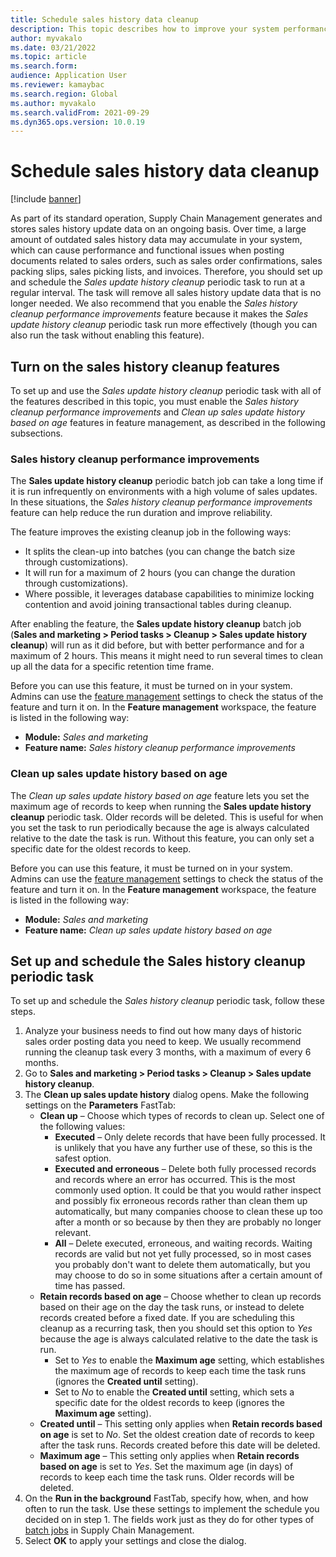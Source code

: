 ```yaml
---
title: Schedule sales history data cleanup
description: This topic describes how to improve your system performance by scheduling the Sales update history cleanup periodic task to run at a regular interval
author: myvakalo
ms.date: 03/21/2022
ms.topic: article
ms.search.form:
audience: Application User
ms.reviewer: kamaybac
ms.search.region: Global
ms.author: myvakalo
ms.search.validFrom: 2021-09-29
ms.dyn365.ops.version: 10.0.19
---
```


# Schedule sales history data cleanup

[!include [banner](../includes/banner.md)]

As part of its standard operation, Supply Chain Management generates and stores sales history update data on an ongoing basis. Over time, a large amount of outdated sales history data may accumulate in your system, which can cause performance and functional issues when posting documents related to sales orders, such as sales order confirmations, sales packing slips, sales picking lists, and invoices. Therefore, you should set up and schedule the *Sales update history cleanup* periodic task to run at a regular interval. The task will remove all sales history update data that is no longer needed. We also recommend that you enable the *Sales history cleanup performance improvements* feature because it makes the *Sales update history cleanup* periodic task run more effectively (though you can also run the task without enabling this feature).

## Turn on the sales history cleanup features

To set up and use the *Sales update history cleanup* periodic task with all of the features described in this topic, you must enable the *Sales history cleanup performance improvements* and *Clean up sales update history based on age* features in feature management, as described in the following subsections.

### Sales history cleanup performance improvements

The **Sales update history cleanup** periodic batch job can take a long time if it is run infrequently on environments with a high volume of sales updates. In these situations, the *Sales history cleanup performance improvements* feature can help reduce the run duration and improve reliability.

The feature improves the existing cleanup job in the following ways:

- It splits the clean-up into batches (you can change the batch size through customizations).
- It will run for a maximum of 2 hours (you can change the duration through customizations).
- Where possible, it leverages database capabilities to minimize locking contention and avoid joining transactional tables during cleanup.

After enabling the feature, the **Sales update history cleanup** batch job (**Sales and marketing \> Period tasks \> Cleanup \> Sales update history cleanup**) will run as it did before, but with better performance and for a maximum of 2 hours. This means it might need to run several times to clean up all the data for a specific retention time frame.

Before you can use this feature, it must be turned on in your system. Admins can use the [feature management](../../fin-ops-core/fin-ops/get-started/feature-management/feature-management-overview.md) settings to check the status of the feature and turn it on. In the **Feature management** workspace, the feature is listed in the following way:

- **Module:** *Sales and marketing*
- **Feature name:** *Sales history cleanup performance improvements*

### Clean up sales update history based on age

The *Clean up sales update history based on age* feature lets you set the maximum age of records to keep when running the **Sales update history cleanup** periodic task. Older records will be deleted. This is useful for when you set the task to run periodically because the age is always calculated relative to the date the task is run. Without this feature, you can only set a specific date for the oldest records to keep.

Before you can use this feature, it must be turned on in your system. Admins can use the [feature management](../../fin-ops-core/fin-ops/get-started/feature-management/feature-management-overview.md) settings to check the status of the feature and turn it on. In the **Feature management** workspace, the feature is listed in the following way:

- **Module:** *Sales and marketing*
- **Feature name:** *Clean up sales update history based on age*

## Set up and schedule the Sales history cleanup periodic task

To set up and schedule the *Sales history cleanup* periodic task, follow these steps.

1. Analyze your business needs to find out how many days of historic sales order posting data you need to keep. We usually recommend running the cleanup task every 3 months, with a maximum of every 6 months.
1. Go to **Sales and marketing > Period tasks > Cleanup > Sales update history cleanup**.
1. The **Clean up sales update history** dialog opens. Make the following settings on the **Parameters** FastTab:
    - **Clean up** – Choose which types of records to clean up. Select one of the following values:
        - **Executed** – Only delete records that have been fully processed. It is unlikely that you have any further use of these, so this is the safest option.
        - **Executed and erroneous** – Delete both fully processed records and records where an error has occurred. This is the most commonly used option. It could be that you would rather inspect and possibly fix erroneous records rather than clean them up automatically, but many companies choose to clean these up too after a month or so because by then they are probably no longer relevant.
        - **All** – Delete executed, erroneous, and waiting records. Waiting records are valid but not yet fully processed, so in most cases you probably don't want to delete them automatically, but you may choose to do so in some situations after a certain amount of time has passed.
    - **Retain records based on age** – Choose whether to clean up records based on their age on the day the task runs, or instead to delete records created before a fixed date. If you are scheduling this cleanup as a recurring task, then you should set this option to *Yes* because the age is always calculated relative to the date the task is run.
        - Set to *Yes* to enable the **Maximum age** setting, which establishes the maximum age of records to keep each time the task runs (ignores the **Created until** setting).
        - Set to *No* to enable the **Created until** setting, which sets a specific date for the oldest records to keep (ignores the **Maximum age** setting).
    - **Created until** – This setting only applies when **Retain records based on age** is set to *No*. Set the oldest creation date of records to keep after the task runs. Records created before this date will be deleted.
    - **Maximum age** – This setting only applies when **Retain records based on age** is set to *Yes*. Set the maximum age (in days) of records to keep each time the task runs. Older records will be deleted.
1. On the **Run in the background** FastTab, specify how, when, and how often to run the task. Use these settings to implement the schedule you decided on in step 1. The fields work just as they do for other types of [batch jobs](../../fin-ops-core/dev-itpro/sysadmin/batch-processing-overview.md) in Supply Chain Management.
1. Select **OK** to apply your settings and close the dialog.
